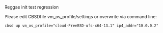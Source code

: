 
Reggae init test regression

Please edit CBSDfile vm_os_profile/settings or overwrite via command line:

```
cbsd up vm_os_profile="cloud-FreeBSD-ufs-x64-13.1" ip4_addr="10.0.0.2"
```

